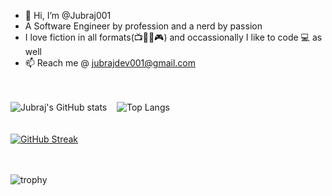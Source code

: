 - 👋 Hi, I’m @Jubraj001
- A Software Engineer by profession and a nerd by passion
- I love fiction in all formats(📺🎥📘🎮) and occassionally I like to code 💻 as well
- 📫 Reach me @ jubrajdev001@gmail.com

<br><br>
![Jubraj's GitHub stats](https://github-readme-stats.vercel.app/api?username=Jubraj001&hide=contribs&count_private=true&theme=tokyonight)<!--(https://github.com/anuraghazra/github-readme-stats)-->  &nbsp;&nbsp; ![Top Langs](https://github-readme-stats.vercel.app/api/top-langs/?username=Jubraj001&layout=compact&count_private=true&theme=tokyonight)
<br>
<br><br>
[![GitHub Streak](https://streak-stats.demolab.com/?user=Jubraj001&theme=dark)](https://git.io/streak-stats)

<!---
Jubraj001/Jubraj001 is a ✨ special ✨ repository because its `README.md` (this file) appears on your GitHub profile.
You can click the Preview link to take a look at your changes.
--->
<br><br>
![trophy](https://github-profile-trophy.vercel.app/?username=Jubraj001&theme=monokai&count_private=true)
